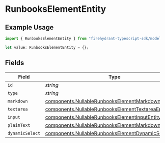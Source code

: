 # RunbooksElementEntity

## Example Usage

```typescript
import { RunbooksElementEntity } from "firehydrant-typescript-sdk/models/components";

let value: RunbooksElementEntity = {};
```

## Fields

| Field                                                                                                                          | Type                                                                                                                           | Required                                                                                                                       | Description                                                                                                                    |
| ------------------------------------------------------------------------------------------------------------------------------ | ------------------------------------------------------------------------------------------------------------------------------ | ------------------------------------------------------------------------------------------------------------------------------ | ------------------------------------------------------------------------------------------------------------------------------ |
| `id`                                                                                                                           | *string*                                                                                                                       | :heavy_minus_sign:                                                                                                             | N/A                                                                                                                            |
| `type`                                                                                                                         | *string*                                                                                                                       | :heavy_minus_sign:                                                                                                             | N/A                                                                                                                            |
| `markdown`                                                                                                                     | [components.NullableRunbooksElementMarkdownEntity](../../models/components/nullablerunbookselementmarkdownentity.md)           | :heavy_minus_sign:                                                                                                             | N/A                                                                                                                            |
| `textarea`                                                                                                                     | [components.NullableRunbooksElementTextareaEntity](../../models/components/nullablerunbookselementtextareaentity.md)           | :heavy_minus_sign:                                                                                                             | N/A                                                                                                                            |
| `input`                                                                                                                        | [components.NullableRunbooksElementInputEntity](../../models/components/nullablerunbookselementinputentity.md)                 | :heavy_minus_sign:                                                                                                             | N/A                                                                                                                            |
| `plainText`                                                                                                                    | [components.NullableRunbooksElementMarkdownEntity](../../models/components/nullablerunbookselementmarkdownentity.md)           | :heavy_minus_sign:                                                                                                             | N/A                                                                                                                            |
| `dynamicSelect`                                                                                                                | [components.NullableRunbooksElementDynamicSelectEntity](../../models/components/nullablerunbookselementdynamicselectentity.md) | :heavy_minus_sign:                                                                                                             | N/A                                                                                                                            |